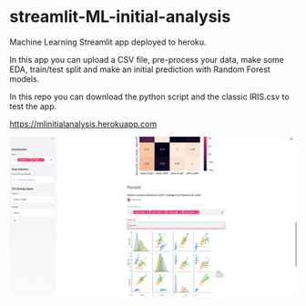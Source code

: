 # streamlit-ML-initial-analysis
Machine Learning Streamlit app deployed to heroku.

In this app you can upload a CSV file, pre-process your data, make some EDA, train/test split and make an initial prediction with Random Forest models.

In this repo you can download the python script and the classic IRIS.csv to test the app.

https://mlinitialanalysis.herokuapp.com

![png](printscreen.png)

